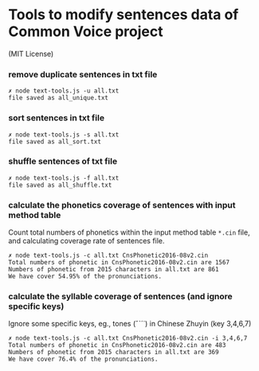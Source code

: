 Tools to modify sentences data of Common Voice project
=========================

(MIT License)

### remove duplicate sentences in txt file
```
✗ node text-tools.js -u all.txt
file saved as all_unique.txt
```

### sort sentences in txt file
```
✗ node text-tools.js -s all.txt
file saved as all_sort.txt
```

### shuffle sentences of txt file
```
✗ node text-tools.js -f all.txt
file saved as all_shuffle.txt
```

### calculate the phonetics coverage of sentences with input method table

Count total numbers of phonetics within the input method table `*.cin` file, and calculating coverage rate of sentences file.

```
✗ node text-tools.js -c all.txt CnsPhonetic2016-08v2.cin
Total numbers of phonetic in CnsPhonetic2016-08v2.cin are 1567
Numbers of phonetic from 2015 characters in all.txt are 861
We have cover 54.95% of the pronunciations.
```

### calculate the syllable coverage of sentences (and ignore specific keys)

Ignore some specific keys, eg., tones (ˇˋˊ˙) in Chinese Zhuyin (key 3,4,6,7) 

```
✗ node text-tools.js -c all.txt CnsPhonetic2016-08v2.cin -i 3,4,6,7 
Total numbers of phonetic in CnsPhonetic2016-08v2.cin are 483
Numbers of phonetic from 2015 characters in all.txt are 369
We have cover 76.4% of the pronunciations.
```
